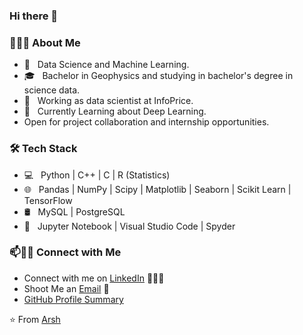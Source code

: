### Hi there 👋

<!--
**onlyArsh/onlyArsh** is a ✨ _special_ ✨ repository because its `README.md` (this file) appears on your GitHub profile.
Here are some ideas to get you started:
- 🔭 I’m currently working as data scientist at InfoPrice
- 🌱 I’m currently learning ...
- 👯 I’m looking to collaborate on ...
- 🤔 I’m looking for help with ...
- 💬 Ask me about ...
- 📫 How to reach me: ...
- 😄 Pronouns: ...
- ⚡ Fun fact: ...
-->

<h3> 👨🏻‍💻 About Me </h3>

- 🤔 &nbsp; Data Science and Machine Learning.
- 🎓 &nbsp; Bachelor in Geophysics and studying in bachelor's degree in science data.
- 🔭 &nbsp; Working as data scientist at InfoPrice.
- 🌱 &nbsp; Currently Learning about Deep Learning.
- Open for project collaboration and internship opportunities. 

<h3>🛠 Tech Stack</h3>

- 💻 &nbsp; Python | C++ | C | R (Statistics)
- 🌐 &nbsp; Pandas | NumPy | Scipy | Matplotlib | Seaborn | Scikit Learn | TensorFlow
- 🛢 &nbsp; MySQL | PostgreSQL
- 🔧 &nbsp;  Jupyter Notebook | Visual Studio Code | Spyder


### 📫🤝🏻 Connect with Me

 - Connect with me on [LinkedIn](https://www.linkedin.com/in/rodrigo-sam%C3%B5es-0a378185/) 👨🏻‍💻
 - Shoot Me an [Email](mailto:rodrigo.samoes@gmail.com) 💌
 - [GitHub Profile Summary](https://github.com/rodrigosamoes)




 ⭐️ From [Arsh](https://github.com/[onlyArsh])

